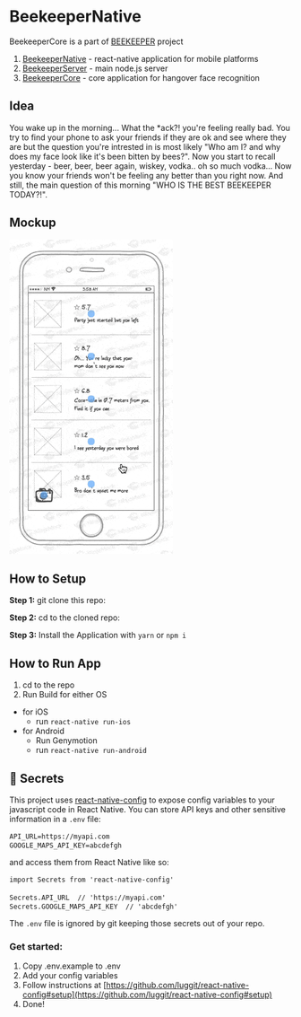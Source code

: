 #  BeekeeperNative

BeekeeperCore is a part of [BEEKEEPER](https://github.com/vinfinit/Beekeeper) project
1. [BeekeeperNative](https://github.com/vinfinit/BeekeeperNative) - react-native application for mobile platforms
2. [BeekeeperServer](https://github.com/vinfinit/BeekeeperServer) - main node.js server
3. [BeekeeperCore](https://github.com/vinfinit/BeekeeperCore) - core application for hangover face recognition

## Idea
You wake up in the morning... What the \*ack?! you're feeling really bad. You try to find your phone to ask your friends if they are ok and see where they are but the question you're intrested in is most likely "Who am I? and why does my face look like it's been bitten by bees?". Now you start to recall yesterday - beer, beer, beer again, wiskey, vodka.. oh so much vodka... Now you know your friends won't be feeling any better than you right now. And still, the main question of this morning "WHO IS THE BEST BEEKEEPER TODAY?!".

## Mockup
![Beekeeper video](https://github.com/vinfinit/BeekeeperNative/raw/master/mockup/beekeeper-video.gif)

## How to Setup

**Step 1:** git clone this repo:

**Step 2:** cd to the cloned repo:

**Step 3:** Install the Application with `yarn` or `npm i`


## How to Run App

1. cd to the repo
2. Run Build for either OS
  * for iOS
    * run `react-native run-ios`
  * for Android
    * Run Genymotion
    * run `react-native run-android`

## :closed_lock_with_key: Secrets

This project uses [react-native-config](https://github.com/luggit/react-native-config) to expose config variables to your javascript code in React Native. You can store API keys
and other sensitive information in a `.env` file:

```
API_URL=https://myapi.com
GOOGLE_MAPS_API_KEY=abcdefgh
```

and access them from React Native like so:

```
import Secrets from 'react-native-config'

Secrets.API_URL  // 'https://myapi.com'
Secrets.GOOGLE_MAPS_API_KEY  // 'abcdefgh'
```

The `.env` file is ignored by git keeping those secrets out of your repo.

### Get started:
1. Copy .env.example to .env
2. Add your config variables
3. Follow instructions at [https://github.com/luggit/react-native-config#setup](https://github.com/luggit/react-native-config#setup)
4. Done!
